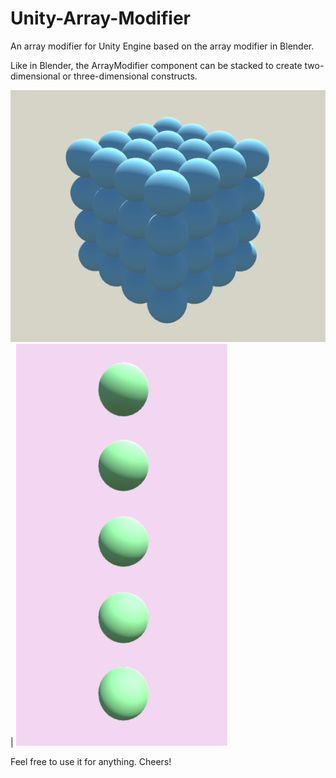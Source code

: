# Unity-Array-Modifier
An array modifier for Unity Engine based on the array modifier in Blender.

Like in Blender, the ArrayModifier component can be stacked to create two-dimensional or three-dimensional constructs.

![](Images/Screenshot1.png) | ![](Images/Screenshot2.png)

Feel free to use it for anything.
Cheers!
